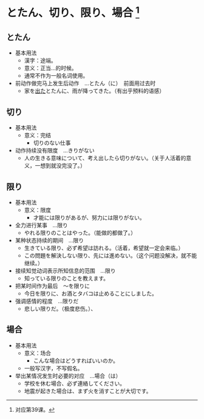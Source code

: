 # とたん、切り、限り、場合 [^title]

## とたん
- 基本用法
  - 漢字：途端。
  - 意义：正当...的时候。
  - 通常不作为一般名词使用。
- 前动作做完马上发生后动作　...とたん（に）　前面用过去时
  - 家を<u>出た</u>とたんに、雨が降ってきた。（有出乎预料的语感）

## 切り
- 基本用法
  - 意义：完结
    - 切りのない仕事
- 动作持续没有限度　...きりがない
  - 人の生きる意味について、考え出したら切りがない。（关于人活着的意义，一想到就没完没了。）

## 限り
- 基本用法
  - 意义：限度
    - 才能には限りがあるが、努力には限りがない。
- 全力进行某事　...限り
  - やれる限りのことはやった。（能做的都做了。）
- 某种状态持续的期间　...限り
  - 生きている限り、必ず希望は訪れる。（活着，希望就一定会来临。）
  - この問題を解決しない限り、先には進めない。（这个问题没解决，就不能继续。）
- 接续知觉动词表示所知信息的范围　...限り
  - 知っている限りのことを教えます。
- 把某时间作为最后　～を限りに
  - 今日を限りに、お酒とタバコは止めることにしました。
- 强调感情的程度　...限りだ
  - 悲しい限りだ。（极度悲伤。）、

## 場合 
- 基本用法
  - 意义：场合
    - こんな場合はどうすればいいのか。
  - 一般写汉字，不写假名。
- 举出某情况发生时必要的对应　...場合（は）
  - 学校を休む場合、必ず連絡してください。
  - 地震が起きた場合は、まず火を消すことが大切です。


[^title]: 对应第39课。

